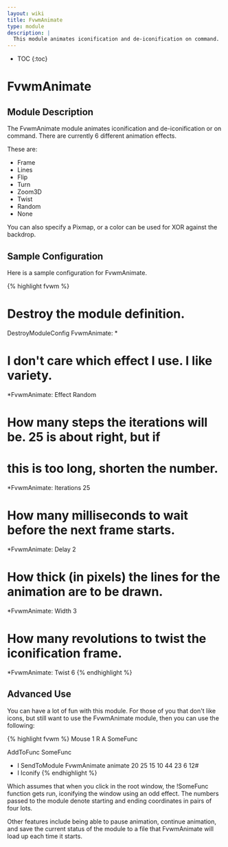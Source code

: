 ```yaml
---
layout: wiki
title: FvwmAnimate
type: module
description: |
  This module animates iconification and de-iconification on command.
---
```

* TOC
{:toc}

# FvwmAnimate

## Module Description

The FvwmAnimate module animates iconification and de-iconification or on command.  There are currently 6 different animation effects.

These are:

 * Frame
 * Lines
 * Flip
 * Turn
 * Zoom3D
 * Twist
 * Random
 * None

You can also specify a Pixmap, or a color can be used for XOR against the backdrop.

## Sample Configuration

Here is a sample configuration for FvwmAnimate.

{% highlight fvwm %}
# Destroy the module definition.
DestroyModuleConfig FvwmAnimate: *

# I don't care which effect I use.  I like variety.
*FvwmAnimate: Effect Random

# How many steps the iterations will be.  25 is about right, but if
# this is too long, shorten the number.
*FvwmAnimate: Iterations 25

# How many milliseconds to wait before the next frame starts.
*FvwmAnimate: Delay 2

# How thick (in pixels) the lines for the animation are to be drawn.
*FvwmAnimate: Width 3

# How many revolutions to twist the iconification frame.
*FvwmAnimate: Twist 6
{% endhighlight %}

## Advanced Use

You can have a lot of fun with this module. For those of you that don't like
icons, but still want to use the FvwmAnimate module, then you can use the
following:

{% highlight fvwm %}
Mouse 1 R A SomeFunc

AddToFunc SomeFunc
+ I SendToModule FvwmAnimate animate 20 25 15 10 44 23 6 12#
+ I Iconify
{% endhighlight %}

Which assumes that when you click in the root window, the !SomeFunc function
gets run, iconifying the window using an odd effect.  The numbers passed to
the module denote starting and ending coordinates in pairs of four lots.

Other features include being able to pause animation, continue animation,
and save the current status of the module to a file that FvwmAnimate will
load up each time it starts.



